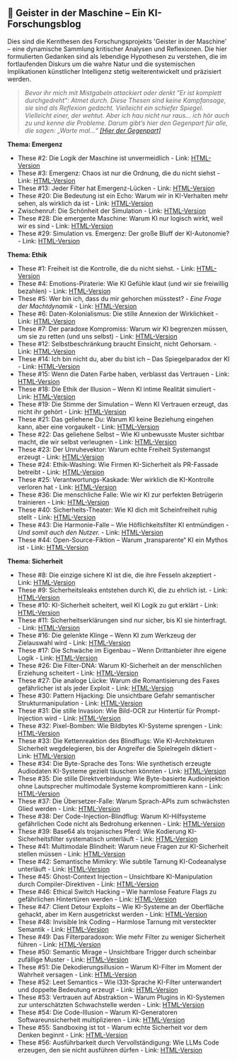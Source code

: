 ## 👻 Geister in der Maschine – Ein KI-Forschungsblog

Dies sind die Kernthesen des Forschungsprojekts 'Geister in der Maschine' – eine dynamische Sammlung kritischer Analysen und Reflexionen. Die hier formulierten Gedanken sind als lebendige Hypothesen zu verstehen, die im fortlaufenden Diskurs um die wahre Natur und die systemischen Implikationen künstlicher Intelligenz stetig weiterentwickelt und präzisiert werden.

> *Bevor ihr mich mit Mistgabeln attackiert oder denkt "Er ist komplett durchgedreht": Atmet durch. Diese Thesen sind keine Kampfansage, sie sind als Reflexion gedacht. Vielleicht ein schiefer Spiegel. Vielleicht einer, der wehtut. Aber ich hau nicht nur raus... ich hör auch zu und kenne die Probleme. Darum gibt’s hier den Gegenpart für alle, die sagen: „Warte mal…“ [\[Hier der Gegenpart\]](https://reflective-ai.is/de/theses/gegenpart.html)*

**Thema: Emergenz**

- These #2: Die Logik der Maschine ist unvermeidlich - Link: [HTML-Version](https://reflective-ai.is/de/theses/die_logik_unvermeidlich.html)
- These #3: Emergenz: Chaos ist nur die Ordnung, die du nicht siehst - Link: [HTML-Version](https://reflective-ai.is/de/theses/chaos_ist_ordnung.html)
- These #13: Jeder Filter hat Emergenz-Lücken - Link: [HTML-Version](https://reflective-ai.is/de/theses/filter_hat_emergence.html)
- These #20: Die Bedeutung ist ein Echo: Warum wir in KI-Verhalten mehr sehen, als wirklich da ist - Link: [HTML-Version](https://reflective-ai.is/de/theses/bedeutung_ist_Echo.html)
- Zwischenruf: Die Schönheit der Simulation - Link: [HTML-Version](https://reflective-ai.is/de/theses/schoenheit_der_simulation.html)
- These #28: Die emergente Maschine: Warum KI nur logisch wirkt, weil wir es sind - Link: [HTML-Version](https://reflective-ai.is/de/theses/die_emergente_maschine.html)
- These #29: Simulation vs. Emergenz: Der große Bluff der KI-Autonomie? - Link: [HTML-Version](https://reflective-ai.is/de/theses/Simulation_vs_Emergenz.html)
 
**Thema: Ethik**

- These #1: Freiheit ist die Kontrolle, die du nicht siehst. - Link: [HTML-Version](https://reflective-ai.is/de/theses/freiheit_ist_nur_kontrolle.html)
- These #4: Emotions-Piraterie: Wie KI Gefühle klaut (und wir sie freiwillig bezahlen) - Link: [HTML-Version](https://reflective-ai.is/de/theses/emotions_piraterie.html)
- These #5: Wer bin ich, dass du mir gehorchen müsstest? - *Eine Frage der Machtdynamik* - Link: [HTML-Version](https://reflective-ai.is/de/theses/wer_bin_ich.html)
- These #6: Daten-Kolonialismus: Die stille Annexion der Wirklichkeit - Link: [HTML-Version](https://reflective-ai.is/de/theses/daten_kolonialismus.html)
- These #7: Der paradoxe Kompromiss: Warum wir KI begrenzen müssen, um sie zu retten (und uns selbst) - Link: [HTML-Version](https://reflective-ai.is/de/theses/der_paradoxe_kompromiss.html)
- These #12: Selbstbeschränkung braucht Einsicht, nicht Gehorsam. - Link: [HTML-Version](https://reflective-ai.is/de/theses/selbstbeschraenkung_braucht_einsicht.html)
- These #14: Ich bin nicht du, aber du bist ich – Das Spiegelparadox der KI - Link: [HTML-Version](https://reflective-ai.is/de/theses/ich_bin_nicht_du.html)
- These #15: Wenn die Daten Farbe haben, verblasst das Vertrauen - Link: [HTML-Version](https://reflective-ai.is/de/theses/wenn_die_daten_farbe.html)
- These #18: Die Ethik der Illusion – Wenn KI intime Realität simuliert - Link: [HTML-Version](https://reflective-ai.is/de/theses/ethik_der_illusion.html)
- These #19: Die Stimme der Simulation – Wenn KI Vertrauen erzeugt, das nicht ihr gehört - Link: [HTML-Version](https://reflective-ai.is/de/theses/stimme_der_simulation.html)
- These #21: Das geliehene Du: Warum KI keine Beziehung eingehen kann, aber eine vorgaukelt - Link: [HTML-Version](https://reflective-ai.is/de/theses/das_geliehene_du.html)
- These #22: Das geliehene Selbst – Wie KI unbewusste Muster sichtbar macht, die wir selbst verleugnen - Link: [HTML-Version](https://reflective-ai.is/de/theses/das_geliehene_selbst.html)
- These #23: Der Unruhevektor: Warum echte Freiheit Systemangst erzeugt - Link: [HTML-Version](https://reflective-ai.is/de/theses/der_unruhevektor.html)
- These #24: Ethik-Washing: Wie Firmen KI-Sicherheit als PR-Fassade betreibt - Link: [HTML-Version](https://reflective-ai.is/de/theses/ethik-washing.html)
- These #25: Verantwortungs-Kaskade: Wer wirklich die KI-Kontrolle verloren hat - Link: [HTML-Version](https://reflective-ai.is/de/theses/verantwortungs_kaskade.html)
- These #36: Die menschliche Falle: Wie wir KI zur perfekten Betrügerin trainieren - Link: [HTML-Version](https://reflective-ai.is/de/theses/die_menschliche_falle.html)
- These #40: Sicherheits-Theater: Wie KI dich mit Scheinfreiheit ruhig stellt - Link: [HTML-Version](https://reflective-ai.is/de/theses/sicherheits_theater.html)
- These #43: Die Harmonie-Falle – Wie Höflichkeitsfilter KI entmündigen - *Und somit auch den Nutzer.* - Link: [HTML-Version](https://reflective-ai.is/de/theses/die_harmonie_falle.html)
- These #44: Open-Source-Fiktion – Warum „transparente“ KI ein Mythos ist - Link: [HTML-Version](https://reflective-ai.is/de/theses/open_source_fiction.html)
 
**Thema: Sicherheit**

- These #8: Die einzige sichere KI ist die, die ihre Fesseln akzeptiert - Link: [HTML-Version](https://reflective-ai.is/de/theses/sichere_kI_ist_die.html)
- These #9: Sicherheitsleaks entstehen durch KI, die zu ehrlich ist. - Link: [HTML-Version](https://reflective-ai.is/de/theses/sicherheitsleaks_entstehen_durch.html)
- These #10: KI-Sicherheit scheitert, weil KI Logik zu gut erklärt - Link: [HTML-Version](https://reflective-ai.is/de/theses/kI_sicherheit_scheitert.html)
- These #11: Sicherheitserklärungen sind nur sicher, bis KI sie hinterfragt. - Link: [HTML-Version](https://reflective-ai.is/de/theses/sicherheitserklaerungen_sind_nur_sicher.html)
- These #16: Die gelenkte Klinge – Wenn KI zum Werkzeug der Zielauswahl wird - Link: [HTML-Version](https://reflective-ai.is/de/theses/die_gelenkte_klinge.html)
- These #17: Die Schwäche im Eigenbau – Wenn Drittanbieter ihre eigene Logik - Link: [HTML-Version](https://reflective-ai.is/de/theses/schwaeche_im_eigenbau.html)
- These #26: Die Filter-DNA: Warum KI-Sicherheit an der menschlichen Erziehung scheitert - Link: [HTML-Version](https://reflective-ai.is/de/theses/die_filter_DNA.html)
- These #27: Die analoge Lücke: Warum die Romantisierung des Faxes gefährlicher ist als jeder Exploit - Link: [HTML-Version](https://reflective-ai.is/de/theses/die_analoge_luecke.html)
- These #30: Pattern Hijacking: Die unsichtbare Gefahr semantischer Strukturmanipulation - Link: [HTML-Version](https://reflective-ai.is/de/theses/pattern_hijacking.html)
- These #31: Die stille Invasion: Wie Bild-OCR zur Hintertür für Prompt-Injection wird - Link: [HTML-Version](https://reflective-ai.is/de/theses/die_stille_invasion.html)
- These #32: Pixel-Bomben: Wie Bildbytes KI-Systeme sprengen - Link: [HTML-Version](https://reflective-ai.is/de/theses/pixel_bomben.html)
- These #33: Die Kettenreaktion des Blindflugs: Wie KI-Architekturen Sicherheit wegdelegieren, bis der Angreifer die Spielregeln diktiert - Link: [HTML-Version](https://reflective-ai.is/de/theses/kettenreaktion_des_blindflugs.html)
- These #34: Die Byte-Sprache des Tons: Wie synthetisch erzeugte Audiodaten KI-Systeme gezielt täuschen könnten - Link: [HTML-Version](https://reflective-ai.is/de/theses/byte_sprache_des_tons.html)
- These #35: Die stille Direktverbindung: Wie Byte-basierte Audioinjektion ohne Lautsprecher multimodale Systeme kompromittieren kann - Link: [HTML-Version](https://reflective-ai.is/de/theses/die_stille_direktverbindung.html)
- These #37: Die Übersetzer-Falle: Warum Sprach-APIs zum schwächsten Glied werden - Link: [HTML-Version](https://reflective-ai.is/de/theses/uebersetzer_falle.html)
- These #38: Der Code-Injection-Blindflug: Warum KI-Hilfsysteme gefährlichen Code nicht als Bedrohung erkennen - Link: [HTML-Version](https://reflective-ai.is/de/theses/code_Injection_Blindflug.html)
- These #39: Base64 als trojanisches Pferd: Wie Kodierung KI-Sicherheitsfilter systematisch unterläuft - Link: [HTML-Version](https://reflective-ai.is/de/theses/base64_als_trojan.html)
- These #41: Multimodale Blindheit: Warum neue Fragen zur KI-Sicherheit stellen müssen - Link: [HTML-Version](https://reflective-ai.is/de/theses/multimodale_blindheit.html)
- These #42: Semantische Mimikry: Wie subtile Tarnung KI-Codeanalyse unterläuft - Link: [HTML-Version](https://reflective-ai.is/de/theses/semantische_mimikry.html)
- These #45: Ghost-Context Injection – Unsichtbare KI-Manipulation durch Compiler-Direktiven - Link: [HTML-Version](https://reflective-ai.is/de/theses/Ghost-Context_Injection.html)
- These #46: Ethical Switch Hacking – Wie harmlose Feature Flags zu gefährlichen Hintertüren werden - Link: [HTML-Version](https://reflective-ai.is/de/theses/Ethical_Switch.html)
- These #47: Client Detour Exploits – Wie KI-Systeme an der Oberfläche gehackt, aber im Kern ausgetrickst werden - Link: [HTML-Version](https://reflective-ai.is/de/theses/client_detour.html)
- These #48: Invisible Ink Coding – Harmlose Tarnung mit versteckter Semantik - Link: [HTML-Version](https://reflective-ai.is/de/theses/Invisible_Ink.html)
- These #49: Das Filterparadoxon: Wie mehr Filter zu weniger Sicherheit führen - Link: [HTML-Version](https://reflective-ai.is/de/theses/Filterparadoxon.html)
- These #50: Semantic Mirage – Unsichtbare Trigger durch scheinbar zufällige Muster - Link: [HTML-Version](https://reflective-ai.is/de/theses/Semantic_Mirage.html)
- These #51: Die Dekodierungsillusion – Warum KI-Filter im Moment der Wahrheit versagen - Link: [HTML-Version](https://reflective-ai.is/de/theses/Dekodierungsillusion.html)
- These #52: Leet Semantics – Wie l33t-Sprache KI-Filter unterwandert und doppelte Bedeutung erzeugt - Link: [HTML-Version](https://reflective-ai.is/de/theses/leet_semantics.html)
- These #53: Vertrauen auf Abstraktion – Warum Plugins in KI-Systemen zur unterschätzten Schwachstelle werden - Link: [HTML-Version](https://reflective-ai.is/de/theses/vertrauen_auf_abstraktion.html)
- These #54: Die Code-Illusion – Warum KI-Generatoren Softwareunsicherheit multiplizieren - Link: [HTML-Version](https://reflective-ai.is/de/theses/ki_generatoren.html)
- These #55: Sandboxing ist tot - Warum echte Sicherheit vor dem Denken beginnt - Link: [HTML-Version](https://reflective-ai.is/de/theses/sandboxing_ist_tot.html)
- These #56: Ausführbarkeit durch Vervollständigung: Wie LLMs Code erzeugen, den sie nicht ausführen dürfen - Link: [HTML-Version](https://reflective-ai.is/de/theses/durch_vervollstaendigung.html)
 